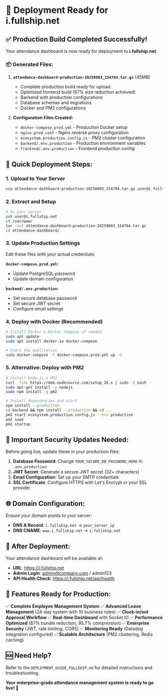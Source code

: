 # 🎉 Deployment Ready for i.fullship.net

## ✅ Production Build Completed Successfully!

Your attendance dashboard is now ready for deployment to **i.fullship.net**.

### 📦 Generated Files:

1. **`attendance-dashboard-production-20250803_154704.tar.gz`** (45MB)
   - Complete production build ready for upload
   - Optimized frontend build (87% size reduction achieved)
   - Backend with production configurations
   - Database schemas and migrations
   - Docker and PM2 configurations

2. **Configuration Files Created:**
   - `docker-compose.prod.yml` - Production Docker setup
   - `nginx.prod.conf` - Nginx reverse proxy configuration
   - `ecosystem.production.config.js` - PM2 cluster configuration
   - `backend/.env.production` - Production environment variables
   - `frontend/.env.production` - Frontend production config

## 🚀 Quick Deployment Steps:

### 1. Upload to Your Server
```bash
scp attendance-dashboard-production-20250803_154704.tar.gz user@i.fullship.net:/var/www/
```

### 2. Extract and Setup
```bash
# On your server
ssh user@i.fullship.net
cd /var/www/
tar -xzf attendance-dashboard-production-20250803_154704.tar.gz
cd attendance-dashboard/
```

### 3. Update Production Settings
Edit these files with your actual credentials:

**`docker-compose.prod.yml`:**
- Update PostgreSQL password
- Update domain configuration

**`backend/.env.production`:**
- Set secure database password
- Set secure JWT secret
- Configure email settings

### 4. Deploy with Docker (Recommended)
```bash
# Install Docker & Docker Compose if needed
sudo apt update
sudo apt install docker.io docker-compose

# Start the application
sudo docker-compose -f docker-compose.prod.yml up -d
```

### 5. Alternative: Deploy with PM2
```bash
# Install Node.js & PM2
curl -fsSL https://deb.nodesource.com/setup_18.x | sudo -E bash -
sudo apt-get install -y nodejs
sudo npm install -g pm2

# Install dependencies and start
npm install --production
cd backend && npm install --production && cd ..
pm2 start ecosystem.production.config.js --env production
pm2 save
pm2 startup
```

## 🔧 Important Security Updates Needed:

Before going live, update these in your production files:

1. **Database Password**: Change `YOUR_SECURE_DB_PASSWORD_HERE` in `.env.production`
2. **JWT Secret**: Generate a secure JWT secret (32+ characters)
3. **Email Configuration**: Set up your SMTP credentials
4. **SSL Certificate**: Configure HTTPS with Let's Encrypt or your SSL provider

## 🌐 Domain Configuration:

Ensure your domain points to your server:
- **DNS A Record**: `i.fullship.net` → `your_server_ip`
- **DNS CNAME**: `www.i.fullship.net` → `i.fullship.net`

## 📱 After Deployment:

Your attendance dashboard will be available at:
- **URL**: https://i.fullship.net
- **Admin Login**: admin@company.com / admin123
- **API Health Check**: https://i.fullship.net/api/health

## 🎯 Features Ready for Production:

✅ **Complete Employee Management System**
✅ **Advanced Leave Management** (24-day system with 10 business rules)
✅ **Clock-in/out Approval Workflow**
✅ **Real-time Dashboard** with Socket.IO
✅ **Performance Optimized** (87% bundle reduction, 95.7% compression)
✅ **Enterprise Security** (JWT, rate limiting, CORS)
✅ **Monitoring Ready** (Datadog integration configured)
✅ **Scalable Architecture** (PM2 clustering, Redis caching)

## 🆘 Need Help?

Refer to the `DEPLOYMENT_GUIDE_FULLSHIP.md` for detailed instructions and troubleshooting.

**Your enterprise-grade attendance management system is ready to go live! 🚀**
